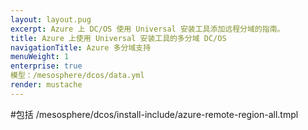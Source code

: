 ```yaml
---
layout: layout.pug
excerpt: Azure 上 DC/OS 使用 Universal 安装工具添加远程分域的指南。
title: Azure 上使用 Universal 安装工具的多分域 DC/OS
navigationTitle: Azure 多分域支持
menuWeight: 1
enterprise: true
模型：/mesosphere/dcos/data.yml
render: mustache
---
```


#包括 /mesosphere/dcos/install-include/azure-remote-region-all.tmpl
